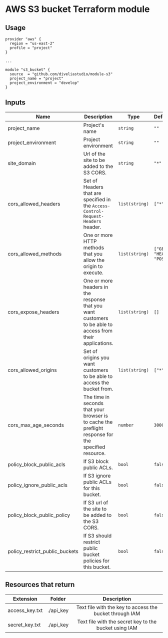 # AWS S3 bucket Terraform module

## Usage

```hcl
provider "aws" {
  region = "us-east-2"
  profile = "project"
}

...

module "s3_bucket" {
  source  = "github.com/diveliastudio/module-s3"
  project_name = "project"
  project_environment = "develop"
}
```

## Inputs

| Name | Description | Type | Default | Required |
|------|-------------|------|---------|:--------:|
| project_name | Project's name | `string` | `""` | yes |
| project_environment | Project environment | `string` | `""` | yes |
| site_domain | Url of the site to be added to the S3 CORS. | `string` | `"*"` | no |
| cors_allowed_headers | Set of Headers that are specified in the `Access-Control-Request-Headers` header. | `list(string)` | `["*"]` | no |
| cors_allowed_methods | One or more HTTP methods that you allow the origin to execute. | `list(string)` | `["GET", "HEAD", "POST"]` | no |
| cors_expose_headers | One or more headers in the response that you want customers to be able to access from their applications. | `list(string)` | `[]` | no |
| cors_allowed_origins | Set of origins you want customers to be able to access the bucket from. | `list(string)` | `["*"]` | no |
| cors_max_age_seconds | The time in seconds that your browser is to cache the preflight response for the specified resource. | `number` | `3000` | no |
| policy_block_public_acls | If S3 block public ACLs. | `bool` | `false` | no |
| policy_ignore_public_acls | If S3 ignore public ACLs for this bucket. | `bool` | `false` | no |
| policy_block_public_policy | If S3 url of the site to be added to the S3 CORS. | `bool` | `false` | no |
| policy_restrict_public_buckets | If S3 should restrict public bucket policies for this bucket. | `bool` | `false` | no |


## Resources that return

| Extension | Folder | Description |
|------|-------------|:--------:|
| access_key.txt | ./api_key | Text file with the key to access the bucket through IAM |
| secret_key.txt | ./api_key | Text file with the secret key to the bucket using IAM |
